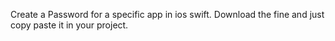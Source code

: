 Create a Password for a specific app in ios swift.
Download the fine and just copy paste it in your project.
